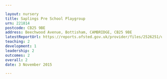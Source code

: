 ```yaml
---

layout: nursery
title: Saplings Pre School Playgroup
urn: 221814
postcode: CB25 9BE
address: Beechwood Avenue, Bottisham, CAMBRIDGE, CB25 9BE
latestReportUrl: https://reports.ofsted.gov.uk/provider/files/2526251/urn/221814.pdf
teaching: 2
development: 1
leadership: 2
outcomes: 2
overall: 2
date: 3 November 2015

---
```

